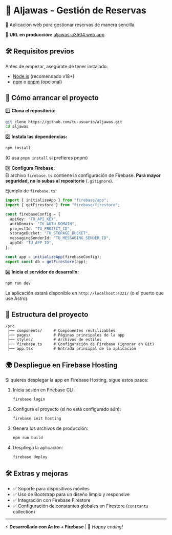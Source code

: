 # 🌟 **Aljawas - Gestión de Reservas**  

🚀 Aplicación web para gestionar reservas de manera sencilla.  

📍 **URL en producción:** [aljawas-a3504.web.app](https://aljawas-a3504.web.app)  

## 🛠 **Requisitos previos**  
Antes de empezar, asegúrate de tener instalado:  
- [Node.js](https://nodejs.org/) (recomendado v18+)  
- [npm](https://www.npmjs.com/) o [pnpm](https://pnpm.io/) (opcional)  

## 🚀 **Cómo arrancar el proyecto**  

1️⃣ **Clona el repositorio:**  
```bash
git clone https://github.com/tu-usuario/aljawas.git
cd aljawas
```

2️⃣ **Instala las dependencias:**  
```bash
npm install
```
(O usa `pnpm install` si prefieres pnpm)  

3️⃣ **Configura Firebase:**  
El archivo `firebase.ts` contiene la configuración de Firebase. **Para mayor seguridad, no lo subas al repositorio** (`.gitignore`).  

Ejemplo de `firebase.ts`:  
```ts
import { initializeApp } from "firebase/app";
import { getFirestore } from "firebase/firestore";

const firebaseConfig = {
  apiKey: "TU_API_KEY",
  authDomain: "TU_AUTH_DOMAIN",
  projectId: "TU_PROJECT_ID",
  storageBucket: "TU_STORAGE_BUCKET",
  messagingSenderId: "TU_MESSAGING_SENDER_ID",
  appId: "TU_APP_ID",
};

const app = initializeApp(firebaseConfig);
export const db = getFirestore(app);
```

4️⃣ **Inicia el servidor de desarrollo:**  
```bash
npm run dev
```
La aplicación estará disponible en `http://localhost:4321/` (o el puerto que use Astro).  

## 📂 **Estructura del proyecto**  
```
/src
 ├── components/     # Componentes reutilizables
 ├── pages/          # Páginas principales de la app
 ├── styles/         # Archivos de estilos
 ├── firebase.ts     # Configuración de Firebase (ignorar en Git)
 ├── app.tsx         # Entrada principal de la aplicación
```

## 🌍 **Despliegue en Firebase Hosting**  
Si quieres desplegar la app en Firebase Hosting, sigue estos pasos:  

1. Inicia sesión en Firebase CLI:  
   ```bash
   firebase login
   ```
2. Configura el proyecto (si no está configurado aún):  
   ```bash
   firebase init hosting
   ```
3. Genera los archivos de producción:  
   ```bash
   npm run build
   ```
4. Despliega la aplicación:  
   ```bash
   firebase deploy
   ```

## 🛠 **Extras y mejoras**  
- ✅ Soporte para dispositivos móviles  
- ✅ Uso de Bootstrap para un diseño limpio y responsive  
- ✅ Integración con Firebase Firestore  
- ✅ Configuración de constantes globales en Firestore (`constants` collection)  

---

⚡ **Desarrollado con Astro + Firebase** | 🚀 _Happy coding!_
